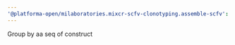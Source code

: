 ```yaml
---
'@platforma-open/milaboratories.mixcr-scfv-clonotyping.assemble-scfv': patch
---
```


Group by aa seq of construct
